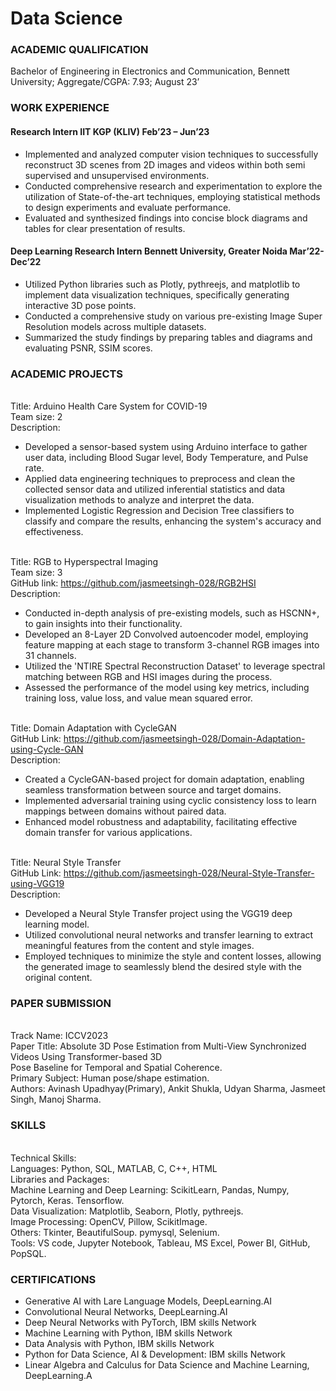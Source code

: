 # Data Science
### ACADEMIC QUALIFICATION 
Bachelor of Engineering in Electronics and Communication, Bennett University; Aggregate/CGPA: 7.93; August 23’ 
 
### WORK EXPERIENCE
#### Research Intern IIT KGP (KLIV) Feb’23 – Jun’23 
 
- Implemented and analyzed computer vision techniques to successfully reconstruct 3D scenes from 2D images 
and videos within both semi supervised and unsupervised environments. 
- Conducted comprehensive research and experimentation to explore the utilization of State-of-the-art 
techniques, employing statistical methods to design experiments and evaluate performance. 
- Evaluated and synthesized findings into concise block diagrams and tables for clear presentation of results. 
 
#### Deep Learning Research Intern Bennett University, Greater Noida Mar’22- Dec’22 
 
- Utilized Python libraries such as Plotly, pythreejs, and matplotlib to implement data visualization techniques, 
specifically generating interactive 3D pose points. 
- Conducted a comprehensive study on various pre-existing Image Super Resolution models across multiple 
datasets. 
- Summarized the study findings by preparing tables and diagrams and evaluating PSNR, SSIM scores. 

### ACADEMIC PROJECTS 
<br/>Title: Arduino Health Care System for COVID-19 
<br/>Team size: 2 
<br/>Description:
- Developed a sensor-based system using Arduino interface to gather user data, including Blood Sugar 
level, Body Temperature, and Pulse rate. 
- Applied data engineering techniques to preprocess and clean the collected sensor data and utilized 
inferential statistics and data visualization methods to analyze and interpret the data. 
- Implemented Logistic Regression and Decision Tree classifiers to classify and compare the results, 
enhancing the system's accuracy and effectiveness. 
 
<br/>Title: RGB to Hyperspectral Imaging 
<br/>Team size: 3
<br/>GitHub link: https://github.com/jasmeetsingh-028/RGB2HSI
<br/>Description: 
- Conducted in-depth analysis of pre-existing models, such as HSCNN+, to gain insights into their 
functionality. 
- Developed an 8-Layer 2D Convolved autoencoder model, employing feature mapping at each stage to 
transform 3-channel RGB images into 31 channels. 
- Utilized the 'NTIRE Spectral Reconstruction Dataset' to leverage spectral matching between RGB and 
HSI images during the process. 
- Assessed the performance of the model using key metrics, including training loss, value loss, and value 
mean squared error. 
 
<br/>Title: Domain Adaptation with CycleGAN
<br/>GitHub Link: https://github.com/jasmeetsingh-028/Domain-Adaptation-using-Cycle-GAN
<br/>Description:
- Created a CycleGAN-based project for domain adaptation, enabling seamless transformation between 
source and target domains. 
- Implemented adversarial training using cyclic consistency loss to learn mappings between domains 
without paired data. 
- Enhanced model robustness and adaptability, facilitating effective domain transfer for various 
applications.

<br/>Title: Neural Style Transfer 
<br/>GitHub Link: https://github.com/jasmeetsingh-028/Neural-Style-Transfer-using-VGG19
<br/>Description: 
- Developed a Neural Style Transfer project using the VGG19 deep learning model. 
- Utilized convolutional neural networks and transfer learning to extract meaningful features from the 
content and style images. 
- Employed techniques to minimize the style and content losses, allowing the generated image to 
seamlessly blend the desired style with the original content. 
 
### PAPER SUBMISSION 
<br/>Track Name: ICCV2023 
<br/>Paper Title: Absolute 3D Pose Estimation from Multi-View Synchronized Videos Using Transformer-based 3D 
<br/>Pose Baseline for Temporal and Spatial Coherence. 
<br/>Primary Subject: Human pose/shape estimation.
<br/>Authors: Avinash Upadhyay(Primary), Ankit Shukla, Udyan Sharma, Jasmeet Singh, Manoj Sharma. 
 
### SKILLS 
<br/>Technical Skills:
<br/>Languages: Python, SQL, MATLAB, C, C++, HTML 
<br/>Libraries and Packages: 
<br/>Machine Learning and Deep Learning: ScikitLearn, Pandas, Numpy, Pytorch, Keras. Tensorflow. 
<br/>Data Visualization: Matplotlib, Seaborn, Plotly, pythreejs. 
<br/>Image Processing: OpenCV, Pillow, ScikitImage. 
<br/>Others: Tkinter, BeautifulSoup. pymysql, Selenium. 
<br/>Tools: VS code, Jupyter Notebook, Tableau, MS Excel, Power BI, GitHub, PopSQL.
 
### CERTIFICATIONS 
- Generative AI with Lare Language Models, DeepLearning.AI 
- Convolutional Neural Networks, DeepLearning.AI
- Deep Neural Networks with PyTorch, IBM skills Network 
- Machine Learning with Python, IBM skills Network 
- Data Analysis with Python, IBM skills Network 
- Python for Data Science, AI & Development: IBM skills Network 
- Linear Algebra and Calculus for Data Science and Machine Learning, DeepLearning.A
